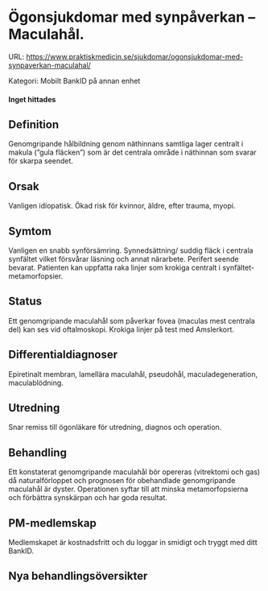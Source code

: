 # Ögonsjukdomar med synpåverkan – Maculahål.

URL: https://www.praktiskmedicin.se/sjukdomar/ogonsjukdomar-med-synpaverkan-maculahal/



Kategori: Mobilt BankID på annan enhet

#### Inget hittades

## Definition

Genomgripande hålbildning genom näthinnans samtliga lager centralt i makula (”gula fläcken”) som är det centrala område i näthinnan som svarar för skarpa seendet.

## Orsak

Vanligen idiopatisk. Ökad risk för kvinnor, äldre, efter trauma, myopi.

## Symtom

Vanligen en snabb synförsämring. Synnedsättning/ suddig fläck i centrala synfältet vilket försvårar läsning och annat närarbete. Perifert seende bevarat. Patienten kan uppfatta raka linjer som krokiga centralt i synfältet-metamorfopsier.

## Status

Ett genomgripande maculahål som påverkar fovea (maculas mest centrala del) kan ses vid oftalmoskopi. Krokiga linjer på test med Amslerkort.

## Differentialdiagnoser

Epiretinalt membran, lamellära maculahål, pseudohål, maculadegeneration, maculablödning.

## Utredning

Snar remiss till ögonläkare för utredning, diagnos och operation.

## Behandling

Ett konstaterat genomgripande maculahål bör opereras (vitrektomi och gas) då naturalförloppet och prognosen för obehandlade genomgripande maculahål är dyster. Operationen syftar till att minska metamorfopsierna och förbättra synskärpan och har goda resultat.

## PM-medlemskap

Medlemskapet är kostnadsfritt och du loggar in smidigt och tryggt med ditt BankID.

## Nya behandlingsöversikter

